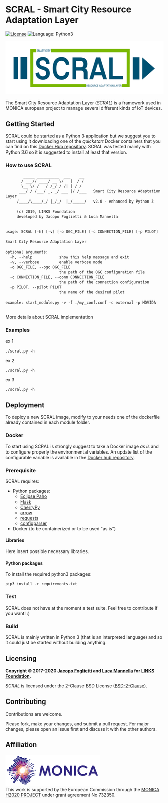 # SCRAL - Smart City Resource Adaptation Layer

[![License](https://img.shields.io/badge/License-BSD%202--Clause-orange.svg)](https://opensource.org/licenses/BSD-2-Clause)
![Language: Python3](https://img.shields.io/badge/language-python3-blue.svg)

![Logo](images/SCRAL-Logo-V1.1.png)

<!-- Short description of the project -->

The Smart City Resource Adaptation Layer (*SCRAL*) is a framework used in MONICA european project to manage several
different kinds of IoT devices.


## Getting Started
<!-- Instruction to make the project up and running. -->

SCRAL could be started as a Python 3 application but we suggest you to start using it downloading one of the *quickstart*
Docker containers that you can find on this [Docker Hub repository](https://hub.docker.com/r/monicaproject/scral).
SCRAL was tested mainly with Python 3.6 so it is suggested to install at least that version.

### How to use SCRAL
```
        _____ __________  ___    __                                     
       / ___// ____/ __ \/   |  / /                                     
       \__ \/ /   / /_/ / /| | / /                                      
      ___/ / /___/ _, _/ ___ |/ /___   Smart City Resource Adaptation Layer                                 
     /____/\____/_/ |_/_/  |_/_____/   v2.0 - enhanced by Python 3

     (c) 2019, LINKS Foundation
     developed by Jacopo Foglietti & Luca Mannella


usage: SCRAL [-h] [-v] [-o OGC_FILE] [-c CONNECTION_FILE] [-p PILOT]

Smart City Resource Adaptation Layer

optional arguments:
  -h, --help            show this help message and exit
  -v, --verbose         enable verbose mode
  -o OGC_FILE, --ogc OGC_FILE
                        the path of the OGC configuration file
  -c CONNECTION_FILE, --conn CONNECTION_FILE
                        the path of the connection configuration
  -p PILOT, --pilot PILOT
                        the name of the desired pilot

example: start_module.py -v -f ./my_conf.conf -c external -p MOVIDA
  
```

More details about SCRAL implementation

### Examples
ex 1
```
./scral.py -h
```

ex 2
```
./scral.py -h
```

ex 3
```
./scral.py -h
```

## Deployment
<!-- Deployment/Installation instructions. If this is software library, change this section to "Usage" and give usage examples -->

To deploy a new SCRAL image, modify to your needs one of the dockerfile already contained in each module folder.

### Docker
To start using SCRAL is strongly suggest to take a Docker image *as is* and to configure properly the environmental variables.
An update list of the configurable variable is available in the [Docker hub repository](https://hub.docker.com/r/monicaproject/scral).

### Prerequisite
SCRAL requires:
 - Python packages:
    - [Eclipse Paho](https://pypi.org/project/paho-mqtt/)
    - [Flask](http://flask.palletsprojects.com)
    - [CherryPy](https://cherrypy.org/)
    - [arrow](https://pypi.org/project/arrow/)
    - [requests](https://pypi.org/project/requests/)
    - [configparser](https://pypi.org/project/configparser/)
 - Docker (to be containerized or to be used "as is")

#### Libraries
Here insert possible necessary libraries.

#### Python packages
To install the required python3 packages:
```
pip3 install -r requirements.txt
```

### Test
SCRAL does not have at the moment a test suite.
Feel free to contribute if you want! :)

### Build
SCRAL is mainly written in Python 3 (that is an interpreted language) and so it could just be started without building anything.


## Licensing
**Copyright © 2017-2020 [Jacopo Foglietti](http://ismb.it/jacopo.foglietti/)
and [Luca Mannella](http://ismb.it/luca.mannella) for [LINKS Foundation](http://linksfoundation.com/).**

*SCRAL* is licensed under the 2-Clause BSD License ([BSD-2-Clause](https://opensource.org/licenses/BSD-2-Clause)).

## Contributing
Contributions are welcome. 

Please fork, make your changes, and submit a pull request. For major changes, please open an issue first and discuss it with the other authors.

## Affiliation
![MONICA](https://github.com/MONICA-Project/template/raw/master/monica.png)  
This work is supported by the European Commission through the [MONICA H2020 PROJECT](https://www.monica-project.eu) under grant agreement No 732350.
